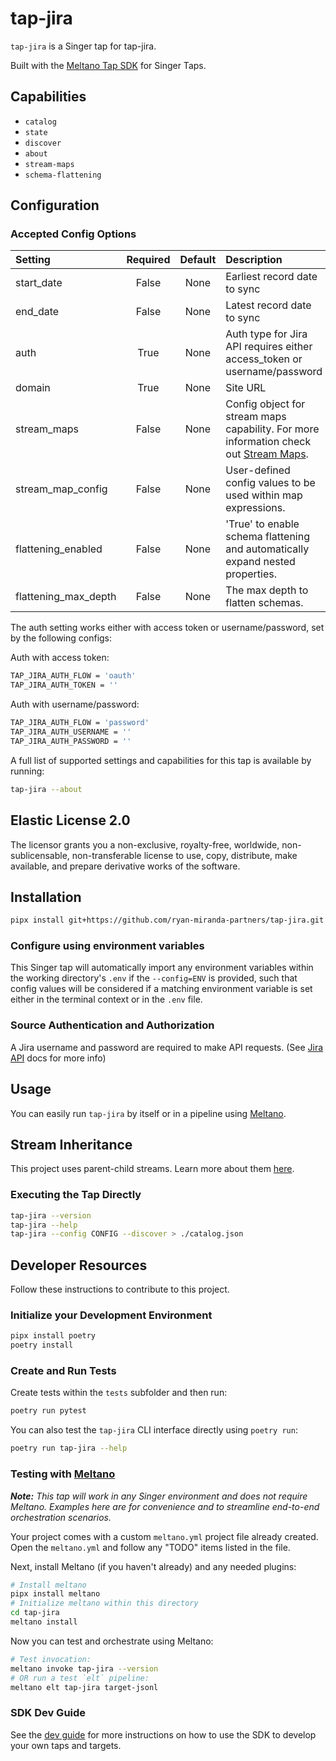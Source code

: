 # tap-jira
 
`tap-jira` is a Singer tap for tap-jira.

Built with the [Meltano Tap SDK](https://sdk.meltano.com) for Singer Taps.

## Capabilities

* `catalog`
* `state`
* `discover`
* `about`
* `stream-maps`
* `schema-flattening`

## Configuration

### Accepted Config Options

| Setting             | Required | Default | Description                                                                                                                                 |
|:--------------------|:--------:|:-------:|:--------------------------------------------------------------------------------------------------------------------------------------------|
| start_date          |  False   | None    | Earliest record date to sync                                                                                                                |
| end_date            |  False   | None    | Latest record date to sync                                                                                                                  |
| auth                |   True   | None    | Auth type for Jira API requires either access_token or username/password                                                                    |
| domain              |   True   | None    | Site URL                                                                                                                                    |                                                             
| stream_maps         |  False   | None    | Config object for stream maps capability. For more information check out [Stream Maps](https://sdk.meltano.com/en/latest/stream_maps.html). |
| stream_map_config   |  False   | None    | User-defined config values to be used within map expressions.                                                                               |
| flattening_enabled  |  False   | None    | 'True' to enable schema flattening and automatically expand nested properties.                                                              |
| flattening_max_depth|  False   | None    | The max depth to flatten schemas.                                                                                                           |

The auth setting works either with access token or username/password, set by the following configs:

Auth with access token:
```bash
TAP_JIRA_AUTH_FLOW = 'oauth'
TAP_JIRA_AUTH_TOKEN = ''
```

Auth with username/password:
```bash
TAP_JIRA_AUTH_FLOW = 'password'
TAP_JIRA_AUTH_USERNAME = ''
TAP_JIRA_AUTH_PASSWORD = ''
```

A full list of supported settings and capabilities for this tap is available by running:

```bash
tap-jira --about
```

## Elastic License 2.0

The licensor grants you a non-exclusive, royalty-free, worldwide, non-sublicensable, non-transferable license to use, copy, distribute, make available, and prepare derivative works of the software.

## Installation

```bash
pipx install git+https://github.com/ryan-miranda-partners/tap-jira.git
```

### Configure using environment variables

This Singer tap will automatically import any environment variables within the working directory's
`.env` if the `--config=ENV` is provided, such that config values will be considered if a matching
environment variable is set either in the terminal context or in the `.env` file.

### Source Authentication and Authorization

A Jira username and password are required to make API requests. (See [Jira API](https://developer.atlassian.com/cloud/jira/platform/basic-auth-for-rest-apis/) docs for more info)

## Usage

You can easily run `tap-jira` by itself or in a pipeline using [Meltano](https://meltano.com/).

## Stream Inheritance

This project uses parent-child streams. Learn more about them [here](https://gitlab.com/meltano/sdk/-/blob/main/docs/parent_streams.md).

### Executing the Tap Directly

```bash
tap-jira --version
tap-jira --help
tap-jira --config CONFIG --discover > ./catalog.json
```

## Developer Resources

Follow these instructions to contribute to this project.

### Initialize your Development Environment

```bash
pipx install poetry
poetry install
```

### Create and Run Tests

Create tests within the `tests` subfolder and
  then run:

```bash
poetry run pytest
```

You can also test the `tap-jira` CLI interface directly using `poetry run`:

```bash
poetry run tap-jira --help
```

### Testing with [Meltano](https://www.meltano.com)

_**Note:** This tap will work in any Singer environment and does not require Meltano.
Examples here are for convenience and to streamline end-to-end orchestration scenarios._

Your project comes with a custom `meltano.yml` project file already created. Open the `meltano.yml` and follow any "TODO" items listed in
the file.

Next, install Meltano (if you haven't already) and any needed plugins:

```bash
# Install meltano
pipx install meltano
# Initialize meltano within this directory
cd tap-jira
meltano install
```

Now you can test and orchestrate using Meltano:

```bash
# Test invocation:
meltano invoke tap-jira --version
# OR run a test `elt` pipeline:
meltano elt tap-jira target-jsonl
```

### SDK Dev Guide

See the [dev guide](https://sdk.meltano.com/en/latest/dev_guide.html) for more instructions on how to use the SDK to
develop your own taps and targets.
